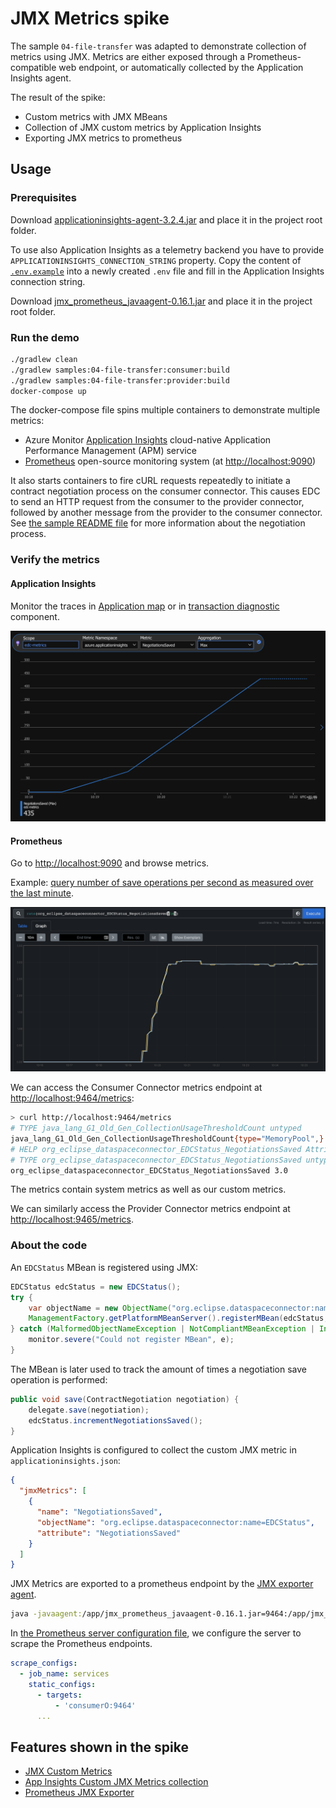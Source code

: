 # JMX Metrics spike

The sample `04-file-transfer` was adapted to demonstrate collection of metrics using JMX. Metrics are either exposed through a Prometheus-compatible web endpoint, or automatically collected by the Application Insights agent.

The result of the spike:

- Custom metrics with JMX MBeans 
- Collection of JMX custom metrics by Application Insights
- Exporting JMX metrics to prometheus

## Usage

### Prerequisites

Download [applicationinsights-agent-3.2.4.jar](https://docs.microsoft.com/en-us/azure/azure-monitor/app/java-in-process-agent#download-the-jar-file) and place it in the project root folder.

To use also Application Insights as a telemetry backend you have to provide `APPLICATIONINSIGHTS_CONNECTION_STRING` property. Copy the content of [`.env.example`](./.env.example) into a newly created `.env` file and fill in the Application Insights connection string.

Download [jmx_prometheus_javaagent-0.16.1.jar](https://repo1.maven.org/maven2/io/prometheus/jmx/jmx_prometheus_javaagent/0.16.1/jmx_prometheus_javaagent-0.16.1.jar) and place it in the project root folder.

### Run the demo

```bash
./gradlew clean
./gradlew samples:04-file-transfer:consumer:build
./gradlew samples:04-file-transfer:provider:build
docker-compose up
```

The docker-compose file spins multiple containers to demonstrate multiple metrics:
- Azure Monitor [Application Insights](https://docs.microsoft.com/azure/azure-monitor/app/app-insights-overview) cloud-native Application Performance Management (APM) service
- [Prometheus](https://prometheus.io/) open-source monitoring system (at [http://localhost:9090](http://localhost:9090))

It also starts containers to fire cURL requests repeatedly to initiate a contract negotiation process on the consumer connector. This causes EDC to send an HTTP request from the consumer to the provider connector, followed by another message from the provider to the consumer connector. See [the sample README file](samples/04-file-transfer//README.md) for more information about the negotiation process.

### Verify the metrics

#### Application Insights

Monitor the traces in [Application map](https://docs.microsoft.com/en-us/azure/azure-monitor/app/app-map?tabs=net) or in [transaction diagnostic](https://docs.microsoft.com/en-us/azure/azure-monitor/app/transaction-diagnostics) component.

![App Insights metric](.attachments/app_insights.png)

#### Prometheus

Go to [http://localhost:9090](http://localhost:9090) and browse metrics.

Example: [query number of save operations per second as measured over the last minute](http://localhost:9090/graph?g0.expr=rate(org_eclipse_dataspaceconnector_EDCStatus_NegotiationsSaved%5B1m%5D)&g0.tab=0&g0.stacked=0&g0.show_exemplars=0&g0.range_input=10m).

![Prometheus metric](.attachments/prometheus.png)

We can access the Consumer Connector metrics endpoint at [http://localhost:9464/metrics](http://localhost:9464/metrics):

```sh
> curl http://localhost:9464/metrics
# TYPE java_lang_G1_Old_Gen_CollectionUsageThresholdCount untyped
java_lang_G1_Old_Gen_CollectionUsageThresholdCount{type="MemoryPool",} 0.0
# HELP org_eclipse_dataspaceconnector_EDCStatus_NegotiationsSaved Attribute exposed for management (org.eclipse.dataspaceconnector<name=EDCStatus><>NegotiationsSaved)
# TYPE org_eclipse_dataspaceconnector_EDCStatus_NegotiationsSaved untyped
org_eclipse_dataspaceconnector_EDCStatus_NegotiationsSaved 3.0
```

The metrics contain system metrics as well as our custom metrics.

We can similarly access the Provider Connector metrics endpoint at [http://localhost:9465/metrics](http://localhost:9465/metrics).

### About the code

An `EDCStatus` MBean is registered using JMX: 

```java
EDCStatus edcStatus = new EDCStatus();
try {
    var objectName = new ObjectName("org.eclipse.dataspaceconnector:name=EDCStatus");
    ManagementFactory.getPlatformMBeanServer().registerMBean(edcStatus, objectName);
} catch (MalformedObjectNameException | NotCompliantMBeanException | InstanceAlreadyExistsException | MBeanRegistrationException e) {
    monitor.severe("Could not register MBean", e);
}
```

The MBean is later used to track the amount of times a negotiation save operation is performed:

```java
public void save(ContractNegotiation negotiation) {
    delegate.save(negotiation);
    edcStatus.incrementNegotiationsSaved();
}
```
Application Insights is configured to collect the custom JMX metric in `applicationinsights.json`:

```json
{
  "jmxMetrics": [
    {
      "name": "NegotiationsSaved",
      "objectName": "org.eclipse.dataspaceconnector:name=EDCStatus",
      "attribute": "NegotiationsSaved"
    }
  ]
}
```

JMX Metrics are exported to a prometheus endpoint by the [JMX exporter agent](https://github.com/prometheus/jmx_exporter). 

```bash
java -javaagent:/app/jmx_prometheus_javaagent-0.16.1.jar=9464:/app/jmx_prometheus_config.yaml
```

In [the Prometheus server configuration file](prometheus/prometheus.yml), we configure the server to scrape the Prometheus endpoints.

```yaml
scrape_configs:
  - job_name: services
    static_configs:
      - targets:
          - 'consumerO:9464'
      ...
```

## Features shown in the spike

- [JMX Custom Metrics](https://sysdig.com/blog/jmx-monitoring-custom-metrics/)
- [App Insights Custom JMX Metrics collection](https://docs.microsoft.com/en-us/azure/azure-monitor/app/java-standalone-config#jmx-metrics)
- [Prometheus JMX Exporter](https://github.com/prometheus/jmx_exporter)